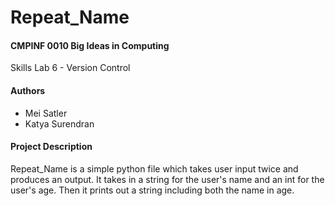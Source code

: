 # Repeat_Name
#### CMPINF 0010 Big Ideas in Computing
Skills Lab 6 - Version Control

#### Authors
- Mei Satler
- Katya Surendran

#### Project Description
Repeat_Name is a simple python file which takes user input twice and produces an output. It takes in a string for the user's name and an int for the user's age. Then it prints out a string including both the name in age.

